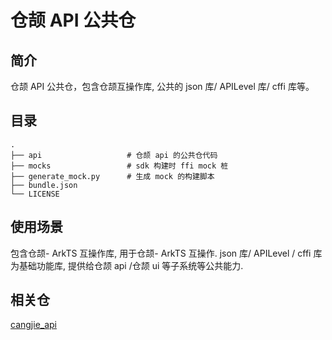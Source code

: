 # 仓颉 API 公共仓

## 简介

仓颉 API 公共仓，包含仓颉互操作库, 公共的 json 库/ APILevel 库/ cffi 库等。

## 目录

```
.
├── api                   # 仓颉 api 的公共仓代码
├── mocks                 # sdk 构建时 ffi mock 桩
├── generate_mock.py      # 生成 mock 的构建脚本
├── bundle.json
└── LICENSE
```

## 使用场景
包含仓颉- ArkTS 互操作库, 用于仓颉- ArkTS 互操作. json 库/ APILevel / cffi 库为基础功能库, 提供给仓颉 api /仓颉 ui 等子系统等公共能力.

## 相关仓

[cangjie_api](https://gitcode.com/Cangjie/cangjie-api/tree/dev)
